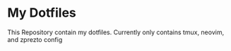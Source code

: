 # My Dotfiles

This Repository contain my dotfiles.
Currently only contains tmux, neovim, and zprezto config

